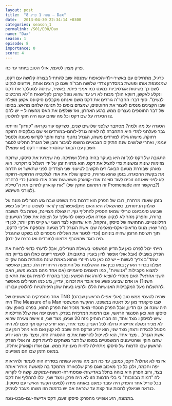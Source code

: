 ```yaml
---
layout: post
title:  "עונה 1 פרק 8 – Dax"
date:   2013-04-30 22:34:14 +0300
categories: season_1
permalink: /S01/E08/Dax
name: "Dax"
season: 1
episode: 8
importance: 0
score: 4
---
```

פרק מצוין לטעמי, אולי הטוב ביותר עד כה.

כרגיל, מתחילים עם באשיר-ילד-הכאפות שמנסה שוב להתחיל בצורה קלושה עם דקס, שמנפנפת אותו ופוגשת במסדרון צדדי שלושה חבר'ה שגם כן רוצים אותה, ויודעים לנקוט לשם כך בשיטות אגרסיביות כמעט כמו אמני פיתוי. באשיר, שניסה לסטלקר את דקס ונקלע לאקשן, דווקא הולך מכות לא רע עד שהוא נופל קורבן לקלישאת ה"לא מרביצים לנשים". סוף דבר: החבר'ה גוררים את דקס משם ואנחנו מקבלים סיקוונס אקשן מוצלח שבו הקצינים מנסים לעצור את החוטפים, שמצדם צופים כל תנועה שלהם מראש. בסופו של דבר החוטפים נעצרים ממש ברגע האחרון, ואז שולפים את האס מהשרוול – יש להם צו הסגרה על שם דקס וכל מה שהם עשו היה חוקי לחלוטין. 

הסגרה על מה ולמה? מסתבר שלפני שלושים שנים, כשדקס עוד נקראה "קורזון" והייתה גבר פעלתני למדי היא התחברה לה לאיזה גנרל-לוחם-במורדים אי שם בגלקסיה רחוקה רחוקה. מישהו גילה למורדים משהו, הגנרל נחטף ונרצח והפך לקדוש מעונה ולסמל עממי, ואחרי שלושים שנה התיקים הצבאיים נחשפו לציבור והבן של הגנרל החליט לסגור חשבון עם הבוגד שהסגיר אותו – דקס (או שמא?)

התגובה של דקס לכל זה היא בעיקר בהיה בחלל ושתיקה. מה שמרגיז את סיסקו, שרוקח מזימות שונות ומשונות כדי להציל את דקס. הוא מרוויח זמן על ידי תעלול בירוקרטי: הוא מארגן שבוררת מטעם הבאג'ורים תקשיב לטיעוני שני הצדדים לפני שתאשר או תדחה את בקשת ההסגרה. בזמן שהוא מרוויח, סיסקו שולח את אודו לגלקסיה הרחוקה-רחוקה כדי לרחרח (לא לפני שאנחנו זוכים לעוד סצינת אודו-קווארק משעשעת שבה אודו סוחט את קווארק לתרום את ה"טיילת" (זה התרגום התקין של Promenade בהקשר הזה?) לצורכי השימוע).

בזמן שאודו מרחרח, רובו של הפרק הוא דרמת בית משפט שבה גזע הטרילים מונח על שולחן הניתוחים, כשהשאלה היא האם ניתן/אפשר/צריך/ראוי לשפוט טריל על פשע שביצע סימביונט טרילי שמאז הספיק להחליף גוף. זו שאלה מצויינת, ואחת בלי תשובה ברורה, והפרק נזהר לא לנקוט עמדה אלא פשוט להשליך על הצופה את שלל הטיעונים הרלוונטיים. התחושה של סיסקו, והקהל, היא שדווקא לצד השני יש קייס חזק יותר; לכן די ברור שאין מנוס מדאוס-אקס-מאכינה שבו אשת הגנרל ז"ל מגיעה ומספקת אליבי לדקס, תוך חשיפת הרומן שהיה ביניהם (וכדי לסגור את העלילה מספרים לנו בשקט שהגנרל היה בוגד שהצטרף מרצונו למורדים ואז נרצח על ידם).

הייתי יכול לפרט כאן על הדיון המשפטי בשאלת הטרילים, אבל לדעתי כדאי לראות את הפרק בשבילו (אבל אולי אפשר לדון בעניין בתגובות). לטעמי דיונים כאלו הם בדיוק מה שמד"ב צריך לעשות – יש לנו כאן גזע חייזרי שהוא באמת שונה מהותית ממה שקיים אצלנו בכדור הארץ; בואו נבין את ההשלכות של התופעה הייחודית הזו. כמובן שאפשר למצוא מקבילות "אנושיות", כמו תאומים סיאמיים (אם אחד מהם מבצע פשע, האם השני אחראי? האם מוסרי להוציא להורג את הפושע ובכך בהכרח להמית גם את התאום השני?) או אדם שביצע פשע ואז איבד את זכרונו; עדיין, גזע כמו הטרילים מאפשר להתעלות מעל המקבילות האנושיות הללו ולהציג בעיות שהן היפותטיות לחלוטין עבורנו.

אחד מהפרקים הראשונים של TNG שהיה לטעמי ממש טוב (אולי אפילו הראשון שבהם) היה The Measure of a Man שבו פיקארד מגן על דאטה במשפט. ההקשר המשפטי היה שונה וכן גם הדיון, אבל הפרק הנוכחי מאוד מזכיר את הפרק ההוא, בפרט באופן שבו סיסקו הוא כאן הסנגור הראשי, וגם הדמות המרכזית בפרק. רואים יפה את שלל הדילמות שיש לסיסקו: מצד אחד, זה חברו הותיק מזה 20 שנים; מצד שני, זו אישה צעירה שהוא לא מכיר ומגלה אדישות גדולה לכל העניין. מצד אחד, הוא יודע שדקס אף פעם לא היה מסוגל לבגידה ורצח; מצד שני, הוא יודע שדקס היה שובב לא קטן ואם הוא ניהל רומן עם אשת הגנרל... מצד אחד, הוא לא יכול להרשות את צו ההסגרה הזה, ומצד שני הוא יודע שהצו חוקי ושהטיעונים המשפטיים בסופו של דבר משחקים לרעת דקס. זה אולי הפרק הראשון שבו הדמות של סיסקו מתחילה להיות מעניינת ממש. וגם אודו וקווארק אחלה, במעט הזמן שבו הם מופיעים.

אז מי לא אחלה? דקס, כמובן. עד כה רוב מה שהיא עשתה בסדרה היה לעמוד ולהיראות יפה וחכמה, ולכן כל כך מאכזב שגם פרק שלכאורה מתמקד בה למעשה מותיר אותה בצד, ורוב הפרק היא בוהה בחלל באדישות-שמסתירה-רגשות-עמוקים. קשה לי לקרוא לה "דמות מבוזבזת" כי בלי הדמות הזו לא היה פרק; ומצד שני, יכלו להחליף את דקס בכל טריל אחר והפרק היה עובד כמעט באותה מידה (למעט הקשר האישי עם סיסקו). כנראה שניאלץ לחכות עוד קצת עד שנראה אם יש בדמות הזו משהו מעבר לגימיק.

בתמונה, רגע אופייני מהפרק: סיסקו זועם, דקס אדישה-עם-מבט-נוגה.